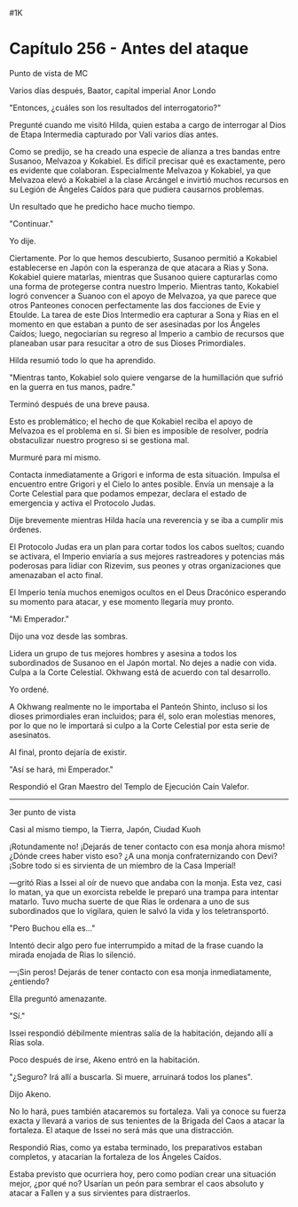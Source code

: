 
#1K 

# Capítulo 256 - Antes del ataque


Punto de vista de MC

Varios días después, Baator, capital imperial Anor Londo

"Entonces, ¿cuáles son los resultados del interrogatorio?"

Pregunté cuando me visitó Hilda, quien estaba a cargo de interrogar al Dios de Etapa Intermedia capturado por Vali varios días antes.

Como se predijo, se ha creado una especie de alianza a tres bandas entre Susanoo, Melvazoa y Kokabiel. Es difícil precisar qué es exactamente, pero es evidente que colaboran. Especialmente Melvazoa y Kokabiel, ya que Melvazoa elevó a Kokabiel a la clase Arcángel e invirtió muchos recursos en su Legión de Ángeles Caídos para que pudiera causarnos problemas.

Un resultado que he predicho hace mucho tiempo.

"Continuar."

Yo dije.

Ciertamente. Por lo que hemos descubierto, Susanoo permitió a Kokabiel establecerse en Japón con la esperanza de que atacara a Rias y Sona. Kokabiel quiere matarlas, mientras que Susanoo quiere capturarlas como una forma de protegerse contra nuestro Imperio. Mientras tanto, Kokabiel logró convencer a Suanoo con el apoyo de Melvazoa, ya que parece que otros Panteones conocen perfectamente las dos facciones de Evie y Etoulde. La tarea de este Dios Intermedio era capturar a Sona y Rias en el momento en que estaban a punto de ser asesinadas por los Ángeles Caídos; luego, negociarían su regreso al Imperio a cambio de recursos que planeaban usar para resucitar a otro de sus Dioses Primordiales.

Hilda resumió todo lo que ha aprendido.

"Mientras tanto, Kokabiel solo quiere vengarse de la humillación que sufrió en la guerra en tus manos, padre."

Terminó después de una breve pausa.

Esto es problemático; el hecho de que Kokabiel reciba el apoyo de Melvazoa es el problema en sí. Si bien es imposible de resolver, podría obstaculizar nuestro progreso si se gestiona mal.

Murmuré para mí mismo.

Contacta inmediatamente a Grigori e informa de esta situación. Impulsa el encuentro entre Grigori y el Cielo lo antes posible. Envía un mensaje a la Corte Celestial para que podamos empezar, declara el estado de emergencia y activa el Protocolo Judas.

Dije brevemente mientras Hilda hacía una reverencia y se iba a cumplir mis órdenes.

El Protocolo Judas era un plan para cortar todos los cabos sueltos; cuando se activara, el Imperio enviaría a sus mejores rastreadores y potencias más poderosas para lidiar con Rizevim, sus peones y otras organizaciones que amenazaban el acto final.

El Imperio tenía muchos enemigos ocultos en el Deus Dracónico esperando su momento para atacar, y ese momento llegaría muy pronto.

"Mi Emperador."

Dijo una voz desde las sombras.

Lidera un grupo de tus mejores hombres y asesina a todos los subordinados de Susanoo en el Japón mortal. No dejes a nadie con vida. Culpa a la Corte Celestial. Okhwang está de acuerdo con tal desarrollo.

Yo ordené.

A Okhwang realmente no le importaba el Panteón Shinto, incluso si los dioses primordiales eran incluidos; para él, solo eran molestias menores, por lo que no le importará si culpo a la Corte Celestial por esta serie de asesinatos.

Al final, pronto dejaría de existir.

"Así se hará, mi Emperador."

Respondió el Gran Maestro del Templo de Ejecución Caín Valefor.

***

3er punto de vista

Casi al mismo tiempo, la Tierra, Japón, Ciudad Kuoh

¡Rotundamente no! ¡Dejarás de tener contacto con esa monja ahora mismo! ¿Dónde crees haber visto eso? ¿A una monja confraternizando con Devi? ¡Sobre todo si es sirvienta de un miembro de la Casa Imperial!

—gritó Rias a Issei al oír de nuevo que andaba con la monja. Esta vez, casi lo matan, ya que un exorcista rebelde le preparó una trampa para intentar matarlo. Tuvo mucha suerte de que Rias le ordenara a uno de sus subordinados que lo vigilara, quien le salvó la vida y los teletransportó.

"Pero Buchou ella es..."

Intentó decir algo pero fue interrumpido a mitad de la frase cuando la mirada enojada de Rias lo silenció.

—¡Sin peros! Dejarás de tener contacto con esa monja inmediatamente, ¿entiendo?

Ella preguntó amenazante.

"Sí."

Issei respondió débilmente mientras salía de la habitación, dejando allí a Rias sola.

Poco después de irse, Akeno entró en la habitación.

"¿Seguro? Irá allí a buscarla. Si muere, arruinará todos los planes".

Dijo Akeno.

No lo hará, pues también atacaremos su fortaleza. Vali ya conoce su fuerza exacta y llevará a varios de sus tenientes de la Brigada del Caos a atacar la fortaleza. El ataque de Issei no será más que una distracción.

Respondió Rias, como ya estaba terminado, los preparativos estaban completos, y atacarían la fortaleza de los Ángeles Caídos.

Estaba previsto que ocurriera hoy, pero como podían crear una situación mejor, ¿por qué no? Usarían un peón para sembrar el caos absoluto y atacar a Fallen y a sus sirvientes para distraerlos.